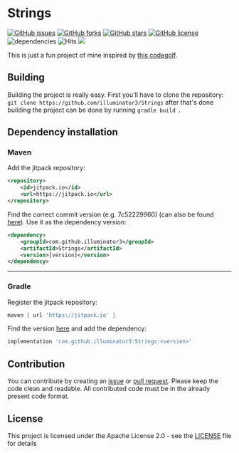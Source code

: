 # Strings

[![GitHub issues](https://img.shields.io/github/issues/illuminator3/Strings)](https://github.com/illuminator3/Strings/issues) [![GitHub forks](https://img.shields.io/github/forks/illuminator3/Strings)](https://github.com/illuminator3/Strings/network) [![GitHub stars](https://img.shields.io/github/stars/illuminator3/Strings)](https://github.com/illuminator3/Strings/stargazers) [![GitHub license](https://img.shields.io/github/license/illuminator3/Strings)](https://github.com/illuminator3/Strings/blob/master/LICENSE) ![dependencies](https://img.shields.io/badge/dependencies-none-orange) ![Hits](https://hitcounter.pythonanywhere.com/count/tag.svg?url=https%3A%2F%2Fgithub.com%2Filluminator3%2FStrings) [![](https://jitpack.io/v/illuminator3/Strings.svg)](https://jitpack.io/#illuminator3/Strings)

This is just a fun project of mine inspired by [this codegolf](https://codegolf.stackexchange.com/questions/28786/write-a-program-that-makes-2-2-5/28818).

## Building

Building the project is really easy. First you'll have to clone the repository: ``git clone https://github.com/illuminator3/Strings`` after that's done building the project can be done by running ``gradle build ``.

## Dependency installation

### Maven

Add the jitpack repository:

```xml
<repository>
    <id>jitpack.io</id>
    <url>https://jitpack.io</url>
</repository>
```

Find the correct commit version (e.g. 7c52229960) (can also be found [here](https://jitpack.io/#illuminator3/Strings)). Use it as the dependency version:

```xml
<dependency>
    <groupId>com.github.illuminator3</groupId>
    <artifactId>Strings</artifactId>
    <version>[version]</version>
</dependency>
```

---

### Gradle
Register the jitpack repository:

```groovy
maven { url 'https://jitpack.io' }
```

Find the version [here](https://jitpack.io/#illuminator3/Strings) and add the dependency:

```groovy
implementation 'com.github.illuminator3:Strings:<version>'
```

## Contribution

You can contribute by creating an [issue](https://github.com/illuminator3/Strings/issues/new) or [pull request](https://github.com/illuminator3/Strings/compare). Please keep the code clean and readable. All contributed code must be in the already present code format.

## License

This project is licensed under the Apache License 2.0 - see the [LICENSE](https://github.com/illuminator3/Strings/blob/master/LICENSE) file for details
